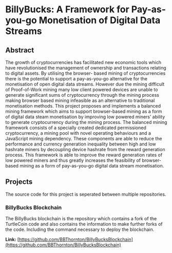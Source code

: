 # BillyBucks: A Framework for Pay-as-you-go Monetisation of Digital Data Streams
## Abstract
The growth of cryptocurrencies has facilitated new economic tools which have revolutionised
the management of ownership and transactions relating to digital assets. By utilising the browser-
based mining of cryptocurrencies there is the potential to support a pay-as-you-go alternative for
the monetisation of open digital data streams. However due the mining difficult of Proof-of-Work
mining many low client powered devices are unable to generate significant sums of cryptocurrency
through the mining process making browser based mining infeasible as an alternative to traditional
monetisation methods. This project proposes and implements a balanced mining framework which
aims to support browser-based mining as a form of digital data steam monetisation by improving
low powered miners’ ability to generate cryptocurrency during the mining process. The balanced
mining framework consists of a specially created dedicated permissioned cryptocurrency, a mining
pool with novel operating behaviours and a JavaScript mining dependency. These components are
able to reduce the performance and currency generation inequality between high and low hashrate
miners by decoupling device hashrate from the reward generation process.
This framework is able to improve the reward generation rates of low powered miners and thus
greatly increases the feasibility of browser-based mining as a form of pay-as-you-go digital data
stream monetisation.

## Projects
The source code for this project is seperated between multiple repositories.
### BillyBucks Blockchain
The BillyBucks blockchain is the repository which contains a fork of the TurtleCoin code and also contains the information to make further forks of the code. Including the command necessary to deploy the blockchain.

**Link:** [https://github.com/BBThornton/BillyBucksBlockchain](https://github.com/BBThornton/BillyBucksBlockchain)